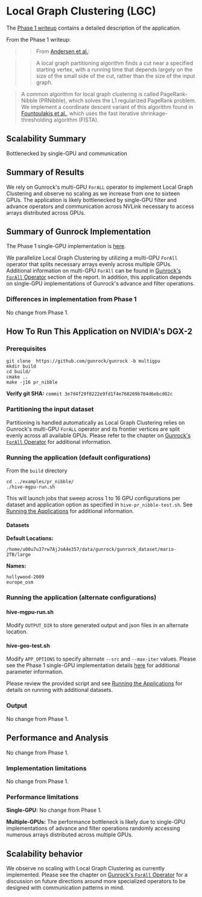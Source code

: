 # Local Graph Clustering (LGC)

The [Phase 1 writeup]((../hive/hive_pr_nibble.md)) contains a detailed description of the application.

From the Phase 1 writeup:

>>From [Andersen et al.](https://projecteuclid.org/euclid.im/1243430567):

>> A local graph partitioning algorithm finds a cut near a specified starting vertex, with a running time that depends largely on the size of the small side of the cut, rather than the size of the input graph.

>A common algorithm for local graph clustering is called PageRank-Nibble (PRNibble), which solves the L1 regularized PageRank problem. We implement a coordinate descent variant of this algorithm found in [Fountoulakis et al.](https://arxiv.org/pdf/1602.01886.pdf), which uses the fast iterative shrinkage-thresholding algorithm (FISTA).

## Scalability Summary

Bottlenecked by single-GPU and communication

## Summary of Results

We rely on Gunrock's multi-GPU `ForALL` operator to implement Local Graph Clustering and observe no scaling as we increase from one to sixteen GPUs. The application is likely bottlenecked by single-GPU filter and advance operators and communication across NVLink necessary to access arrays distributed across GPUs.

## Summary of Gunrock Implementation

The Phase 1 single-GPU implementation is [here](../hive/hive_pr_nibble).

We parallelize Local Graph Clustering by utilizing a multi-GPU `ForAll` operator that splits necessary arrays evenly across multiple GPUs. Additional information on multi-GPU `ForAll` can be found in [Gunrock's `ForAll` Operator](#gunrocks-forall-operator) section of the report. In addition, this application depends on single-GPU implementations of Gunrock's advance and filter operations.

### Differences in implementation from Phase 1

No change from Phase 1.

## How To Run This Application on NVIDIA's DGX-2

### Prerequisites
```
git clone  https://github.com/gunrock/gunrock -b multigpu
mkdir build
cd build/
cmake ..
make -j16 pr_nibble
```
**Verify git SHA:** `commit 3e7d4f29f0222e9fd1f4e768269b704d6ebcd02c`

### Partitioning the input dataset

Partitioning is handled automatically as Local Graph Clustering relies on Gunrock's multi-GPU `ForALL` operator and its frontier vertices are split evenly across all available GPUs. Please refer to the chapter on [Gunrock's `ForAll` Operator](#gunrocks-forall-operator) for additional information.

### Running the application (default configurations)

From the `build` directory

```
cd ../examples/pr_nibble/
./hive-mgpu-run.sh
```

This will launch jobs that sweep across 1 to 16 GPU configurations per dataset and application option as specified in `hive-pr_nibble-test.sh`.  See [Running the Applications](#running-the-applications) for additional information.


#### Datasets
**Default Locations:**

```
/home/u00u7u37rw7AjJoA4e357/data/gunrock/gunrock_dataset/mario-2TB/large
```

**Names:**

```
hollywood-2009
europe_osm
```

### Running the application (alternate configurations)

#### hive-mgpu-run.sh


Modify `OUTPUT_DIR` to store generated output and json files in an alternate location.

#### hive-geo-test.sh

Modify `APP_OPTIONS` to specify alternate `--src` and `--max-iter` values.  Please see the Phase 1 single-GPU implementation details [here](https://gunrock.github.io/docs/#/hive/hive_pr_nibble) for additional parameter information.

Please review the provided script and see [Running the Applications](#running-the-applications) for details on running with additional datasets.

### Output

No change from Phase 1.

## Performance and Analysis

No change from Phase 1.


### Implementation limitations

No change from Phase 1.

### Performance limitations

**Single-GPU:** No change from Phase 1.

**Multiple-GPUs:** The performance bottleneck is likely due to single-GPU implementations of advance and filter operations randomly accessing numerous arrays distributed across multiple GPUs.


## Scalability behavior

We observe no scaling with Local Graph Clustering as currently implemented. Please see the chapter on [Gunrock's `ForAll` Operator](#gunrocks-forall-operator) for a discussion on future directions around more specialized operators to be designed with communication patterns in mind.
